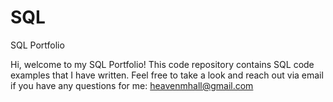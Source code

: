 # SQL
SQL Portfolio

Hi, welcome to my SQL Portfolio! This code repository contains SQL code examples that I have written. Feel free to take a look and reach out via email if you have any questions for me: heavenmhall@gmail.com
